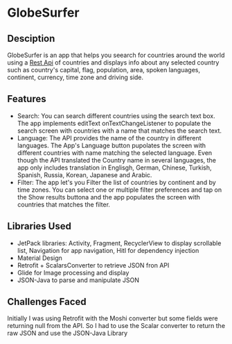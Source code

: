 # GlobeSurfer

## Desciption
GlobeSurfer is an app that helps you seearch for countries around the world using a [Rest Api](https://restcountries.com/v3.1/all) of countries and displays info about any selected country such as country's capital, flag, population, area, spoken languages, continent, currency, time zone and driving side.

## Features
- Search: You can search different countries using the search text box. The app implements editText onTextChangeListener to populate the search screen with countries with a name that matches the search text.
- Language: The API provides the name of the country in different languages. The App's Language button pupolates the screen with different countries with name matching the selected language. Even though the API translated the Country name in several languages, the app only includes translation in Englisgh, German, Chinese, Turkish, Spanish, Russia, Korean, Japanese and Arabic.
- Filter: The app let's you Filter the list of countries by continent and by time zones. You can select one or multiple filter preferences and tap on the Show results buttona and the app populates the screen with countries that matches the filter.

## Libraries Used
- JetPack libraries: Activity, Fragment, RecyclerView to display scrollable list, Navigation for app navigation, Hitl for dependency injection
- Material Design
- Retrofit + ScalarsConverter to retrieve JSON fron API
- Glide for Image processing and display
- JSON-Java to parse and manipulate JSON

## Challenges Faced
Initially I was using Retrofit with the Moshi converter but some fields were returning null from the API. So I had to use the Scalar converter to return the raw JSON and use the JSON-Java Library
